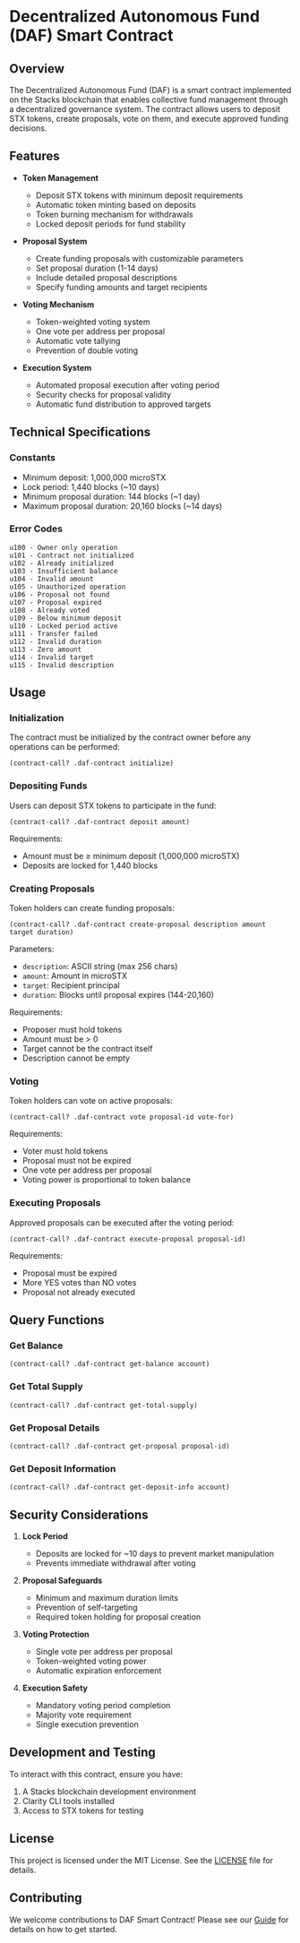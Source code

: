 # Decentralized Autonomous Fund (DAF) Smart Contract

## Overview

The Decentralized Autonomous Fund (DAF) is a smart contract implemented on the Stacks blockchain that enables collective fund management through a decentralized governance system. The contract allows users to deposit STX tokens, create proposals, vote on them, and execute approved funding decisions.

## Features

- **Token Management**

  - Deposit STX tokens with minimum deposit requirements
  - Automatic token minting based on deposits
  - Token burning mechanism for withdrawals
  - Locked deposit periods for fund stability

- **Proposal System**

  - Create funding proposals with customizable parameters
  - Set proposal duration (1-14 days)
  - Include detailed proposal descriptions
  - Specify funding amounts and target recipients

- **Voting Mechanism**

  - Token-weighted voting system
  - One vote per address per proposal
  - Automatic vote tallying
  - Prevention of double voting

- **Execution System**
  - Automated proposal execution after voting period
  - Security checks for proposal validity
  - Automatic fund distribution to approved targets

## Technical Specifications

### Constants

- Minimum deposit: 1,000,000 microSTX
- Lock period: 1,440 blocks (~10 days)
- Minimum proposal duration: 144 blocks (~1 day)
- Maximum proposal duration: 20,160 blocks (~14 days)

### Error Codes

```
u100 - Owner only operation
u101 - Contract not initialized
u102 - Already initialized
u103 - Insufficient balance
u104 - Invalid amount
u105 - Unauthorized operation
u106 - Proposal not found
u107 - Proposal expired
u108 - Already voted
u109 - Below minimum deposit
u110 - Locked period active
u111 - Transfer failed
u112 - Invalid duration
u113 - Zero amount
u114 - Invalid target
u115 - Invalid description
```

## Usage

### Initialization

The contract must be initialized by the contract owner before any operations can be performed:

```clarity
(contract-call? .daf-contract initialize)
```

### Depositing Funds

Users can deposit STX tokens to participate in the fund:

```clarity
(contract-call? .daf-contract deposit amount)
```

Requirements:

- Amount must be ≥ minimum deposit (1,000,000 microSTX)
- Deposits are locked for 1,440 blocks

### Creating Proposals

Token holders can create funding proposals:

```clarity
(contract-call? .daf-contract create-proposal description amount target duration)
```

Parameters:

- `description`: ASCII string (max 256 chars)
- `amount`: Amount in microSTX
- `target`: Recipient principal
- `duration`: Blocks until proposal expires (144-20,160)

Requirements:

- Proposer must hold tokens
- Amount must be > 0
- Target cannot be the contract itself
- Description cannot be empty

### Voting

Token holders can vote on active proposals:

```clarity
(contract-call? .daf-contract vote proposal-id vote-for)
```

Requirements:

- Voter must hold tokens
- Proposal must not be expired
- One vote per address per proposal
- Voting power is proportional to token balance

### Executing Proposals

Approved proposals can be executed after the voting period:

```clarity
(contract-call? .daf-contract execute-proposal proposal-id)
```

Requirements:

- Proposal must be expired
- More YES votes than NO votes
- Proposal not already executed

## Query Functions

### Get Balance

```clarity
(contract-call? .daf-contract get-balance account)
```

### Get Total Supply

```clarity
(contract-call? .daf-contract get-total-supply)
```

### Get Proposal Details

```clarity
(contract-call? .daf-contract get-proposal proposal-id)
```

### Get Deposit Information

```clarity
(contract-call? .daf-contract get-deposit-info account)
```

## Security Considerations

1. **Lock Period**

   - Deposits are locked for ~10 days to prevent market manipulation
   - Prevents immediate withdrawal after voting

2. **Proposal Safeguards**

   - Minimum and maximum duration limits
   - Prevention of self-targeting
   - Required token holding for proposal creation

3. **Voting Protection**

   - Single vote per address per proposal
   - Token-weighted voting power
   - Automatic expiration enforcement

4. **Execution Safety**
   - Mandatory voting period completion
   - Majority vote requirement
   - Single execution prevention

## Development and Testing

To interact with this contract, ensure you have:

1. A Stacks blockchain development environment
2. Clarity CLI tools installed
3. Access to STX tokens for testing

## License

This project is licensed under the MIT License. See the [LICENSE](LICENSE) file for details.

## Contributing

We welcome contributions to DAF Smart Contract! Please see our [Guide](CONTRIBUTING.md) for details on how to get started.
